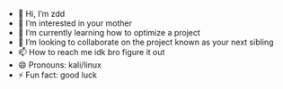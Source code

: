 - 👋 Hi, I’m zdd
- 👀 I’m interested in your mother
- 🌱 I’m currently learning how to optimize a project
- 💞️ I’m looking to collaborate on the project known as your next sibling
- 📫 How to reach me idk bro figure it out
- 😄 Pronouns: kali/linux
- ⚡ Fun fact: good luck

<!---
CSDCC/CSDCC is a ✨ special ✨ repository because its `README.md` (this file) appears on your GitHub profile.
You can click the Preview link to take a look at your changes.
--->
